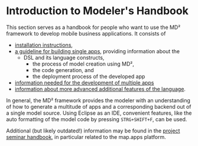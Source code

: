 # Introduction to Modeler's Handbook

This section serves as a handbook for people who want to use the MD² framework to develop mobile business applications.
It consists of

* [installation instructions](520_installation-modeler.html),
* [a guideline for building single apps](530_single-apps.html), providing information about the
  * DSL and its language constructs,
	* the process of model creation using MD²,
	* the code generation, and
	* the deployment process of the developed app
* [information needed for the development of multiple apps](540_multiple-apps.html)
* [information about more advanced additional features of the language](550_additional_features.html).

In general, the MD² framework provides the modeler with an understanding of how to generate a multitude of apps and a corresponding backend out of a single model source.
Using Eclipse as an IDE, convenient features, like the auto formatting of the model code by pressing `STRG+SHIFT+F`, can be used.

Additional (but likely outdated!) information may be found in the [project seminar handbook](https://github.com/ps-md2/md2-documentation), in particular related to the map.apps platform.
